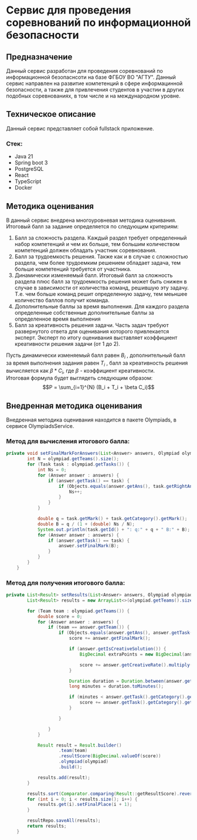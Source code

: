 # Сервис для проведения соревнований по информационной безопасности
## Предназначение
Данный сервис разработан для проведения соревнований по информационной безопаснсоти на базе ФГБОУ ВО "АГТУ". 
Данный сервис направлен на развитие компетенций в сфере информацинной безопасности, а также для привлечения студентов в участии в других подобных соревнованиях, в том числе и на международном уровне.

## Техническое описание
Данный сервис представляет собой fullstack приложение.
### Стек:
- Java 21
- Spring boot 3
- PostgreSQL
- React
- TypeScript
- Docker

## Методика оценивания
В данный сервис внедрена многоуровневая методика оценивания. Итоговый балл за задание определяется по следующим критериям:
1. Балл за сложность раздела. Каждый раздел требует определенный набор компетенций и чем их больше, тем большим количеством компетенций должен обладать участник соревнования.
2. Балл за трудоемкость решения. Также как и в случае с сложностью раздела, чем более трудоемким решением обладает задача, тем больше компетенций требуется от участника.
3. Динамически изменяемый балл. Итоговый балл за сложность раздела плюс балл за трудоемкость решения может быть снижен в случае в зависимости от количества команд, решившую эту задачу. Т.е. чем больше команд решит определенную задачу, тем меьншее количество баллов получит команда.
4. Дополнительные баллы за время выполнения. Для каждого раздела определенные собственные дополнительные баллы за определенное время выполнения
5. Балл за креативность решения задачи. Часть задач требуют развернутого ответа для оценивания которого привлекается эксперт. Эксперт по итогу оценивания выставляет коэффициент креативности решения задачи (от 1 до 2).

Пусть динамически изменяемый балл равен $B_i$ , дополнительный балл за время выполнения задания равен $T_i$ , балл за креативность решения вычисляется как $\beta * C_i$, где $\beta$ - коэффициент креативности.
<br>Итоговая формула будет выглядеть следующим образом:
$$P = \sum_{i=1}^{N} (B_i + T_i + \beta C_i)$$

## Внедренная методика оценивания
Внедренная методика оценивания находится в пакете Olympiads, в сервисе OlympiadsService. <br>
### Метод для вычисления итогового балла:
```java
private void setFinalMarkForAnswers(List<Answer> answers, Olympiad olympiad) {
        int N = olympiad.getTeams().size();
        for (Task task : olympiad.getTasks()) {
            int Ns = 0;
            for (Answer answer : answers) {
                if (answer.getTask() == task) {
                    if (Objects.equals(answer.getAns(), task.getRightAnswer())) {
                        Ns++;
                    }
                }
            }

            double q = task.getMark() + task.getCategory().getMark();
            double B = q / (1 + (double) Ns / N);
            System.out.println(task.getId() + ": q:" + q + " B:" + B);
            for (Answer answer : answers) {
                if (answer.getTask() == task) {
                    answer.setFinalMark(B);
                }
            }
        }
    }
```

### Метод для получения итогового балла:
```java
private List<Result> setResults(List<Answer> answers, Olympiad olympiad) {
        List<Result> results = new ArrayList<>(olympiad.getTeams().size());

        for (Team team : olympiad.getTeams()) {
            double score = 0;
            for (Answer answer : answers) {
                if (team == answer.getTeam()) {
                    if (Objects.equals(answer.getAns(), answer.getTask().getRightAnswer())) {
                        score += answer.getFinalMark();

                        if (answer.getIsCreativeSolution()) {
                            BigDecimal extraPoints = new BigDecimal(answer.getTask().getExtraPointsForCreativeSolution());

                            score += answer.getCreativeRate().multiply(extraPoints).doubleValue();
                        }

                        Duration duration = Duration.between(answer.getStartTime(), answer.getEndTime());
                        long minutes = duration.toMinutes();

                        if (minutes < answer.getTask().getCategory().getTime()) {
                            score += answer.getTask().getCategory().getExtraPoints();
                        }

                    }

                }
            }

            Result result = Result.builder()
                    .team(team)
                    .resultScore(BigDecimal.valueOf(score))
                    .olympiad(olympiad)
                    .build();

            results.add(result);
        }

        results.sort(Comparator.comparing(Result::getResultScore).reversed());
        for (int i = 0; i < results.size(); i++) {
            results.get(i).setFinalPlace(i + 1);
        }

        resultRepo.saveAll(results);
        return results;
    }
```
